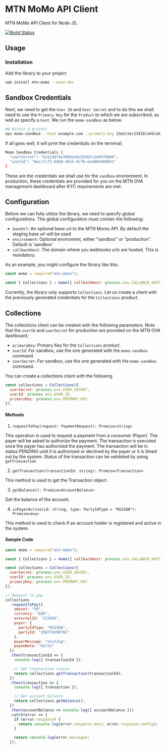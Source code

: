 # MTN MoMo API Client

MTN MoMo API Client for Node JS.

[![Build Status](https://travis-ci.com/sparkplug/momoapi-node.svg?branch=master)](https://travis-ci.com/sparkplug/momoapi-node)

## Usage

### Installation

Add the library to your project

```sh
npm install mtn-momo --save-dev
```

## Sandbox Credentials

Next, we need to get the `User ID` and `User Secret` and to do this we shall need to use the `Primary Key` for the `Product` to which we are subscribed, as well as specify a `host`. We run the `momo-sandbox` as below.

```sh
## Within a project
npx momo-sandbox --host example.com --primary-key 23e2r2er2342blahblah
```

If all goes well, it will print the credentials on the terminal;

```sh
Momo Sandbox Credentials {
  "userSecret": "b2e23bf4e3984a16a55dbfc2d45f66b0",
  "userId": "8ecc7cf3-0db8-4013-9c7b-da4894460041"
}
```

These are the credentials we shall use for the `sandbox` environment. In production, these credentials are provided for you on the MTN OVA management dashboard after KYC requirements are met.

## Configuration

Before we can fully utilize the library, we need to specify global configurations. The global configuration must contain the following:

- `baseUrl`: An optional base url to the MTN Momo API. By default the staging base url will be used
- `environment`: Optional enviroment, either "sandbox" or "production". Default is 'sandbox'
- `callbackHost`: The domain where you webhooks urls are hosted. This is mandatory.

As an example, you might configure the library like this:

```js
const momo = require("mtn-momo");

const { Collections } = momo({ callbackHost: process.env.CALLBACK_HOST });
```

Currently, the library only supports `Collections`. Let us create a client with the previously generated credentials for the `Collections` product.

## Collections

The collections client can be created with the following paramaters. Note that the `userID` and `userSecret` for production are provided on the MTN OVA dashboard;

- `primaryKey`: Primary Key for the `Collections` product.
- `userId`: For sandbox, use the one generated with the `momo-sandbox` command.
- `userSecret`: For sandbox, use the one generated with the `momo-sandbox` command.

You can create a collections client with the following

```js
const collections = Collections({
  userSecret: process.env.USER_SECRET,
  userId: process.env.USER_ID,
  primaryKey: process.env.PRIMARY_KEY
});
```

#### Methods

1. `requestToPay(request: PaymentRequest): Promise<string>`

This operation is used to request a payment from a consumer (Payer). The payer will be asked to authorize the payment. The transaction is executed once the payer has authorized the payment. The transaction will be in status PENDING until it is authorized or declined by the payer or it is timed out by the system. Status of the transaction can be validated by using `getTransaction`

2. `getTransaction(transactionId: string): Promise<Transaction>`

This method is used to get the Transaction object.

3. `getBalance(): Promise<AccountBalance>`

Get the balance of the account.

4. `isPayerActive(id: string, type: PartyIdType = "MSISDN"): Promise<any>`

This method is used to check if an account holder is registered and active in the system.

#### Sample Code

```js
const momo = require("mtn-momo");

const { Collections } = momo({ callbackHost: process.env.CALLBACK_HOST });

const collections = Collections({
  userSecret: process.env.USER_SECRET,
  userId: process.env.USER_ID,
  primaryKey: process.env.PRIMARY_KEY
});

// Request to pay
collections
  .requestToPay({
    amount: "50",
    currency: "EUR",
    externalId: "123456",
    payer: {
      partyIdType: "MSISDN",
      partyId: "256774290781"
    },
    payerMessage: "testing",
    payeeNote: "hello"
  })
  .then(transactionId => {
    console.log({ transactionId });

    // Get transaction status
    return collections.getTransaction(transactionId);
  })
  .then(transaction => {
    console.log({ transaction });

    // Get account balance
    return collections.getBalance();
  })
  .then(accountBalance => console.log({ accountBalance }))
  .catch(error => {
    if (error.response) {
      return console.log(error.response.data, error.response.config);
    }

    return console.log(error.message);
  });
```


